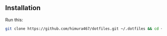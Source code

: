 ## Installation

Run this:

```sh
git clone https://github.com/himura467/dotfiles.git ~/.dotfiles && cd ~/.dotfiles && git config filter.ghostty-theme.clean "sed 's/^theme = .*/theme = YOUR_GHOSTTY_THEME_HERE/'" && ./bootstrap.sh
```
